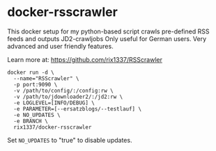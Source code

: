 # docker-rsscrawler
This docker setup for my python-based script crawls pre-defined RSS feeds and outputs JD2-crawljobs
Only useful for German users. Very advanced and user friendly features.

Learn more at:
https://github.com/rix1337/RSScrawler

```
docker run -d \
  --name="RSScrawler" \
  -p port:9090 \
  -v /path/to/config/:/config:rw \
  -v /path/to/jdownloader2/:/jd2:rw \
  -e LOGLEVEL=[INFO/DEBUG] \
  -e PARAMETER=[--ersatzblogs/--testlauf] \
  -e NO_UPDATES \
  -e BRANCH \
  rix1337/docker-rsscrawler
  ```
Set ```NO_UPDATES``` to "true" to disable updates.
